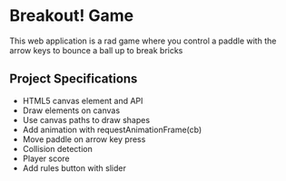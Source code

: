 # Breakout! Game

This web application is a rad game where you control a paddle with the arrow keys to bounce a ball up to break bricks 

## Project Specifications

- HTML5 canvas element and API
- Draw elements on canvas
- Use canvas paths to draw shapes
- Add animation with requestAnimationFrame(cb)
- Move paddle on arrow key press
- Collision detection
- Player score
- Add rules button with slider